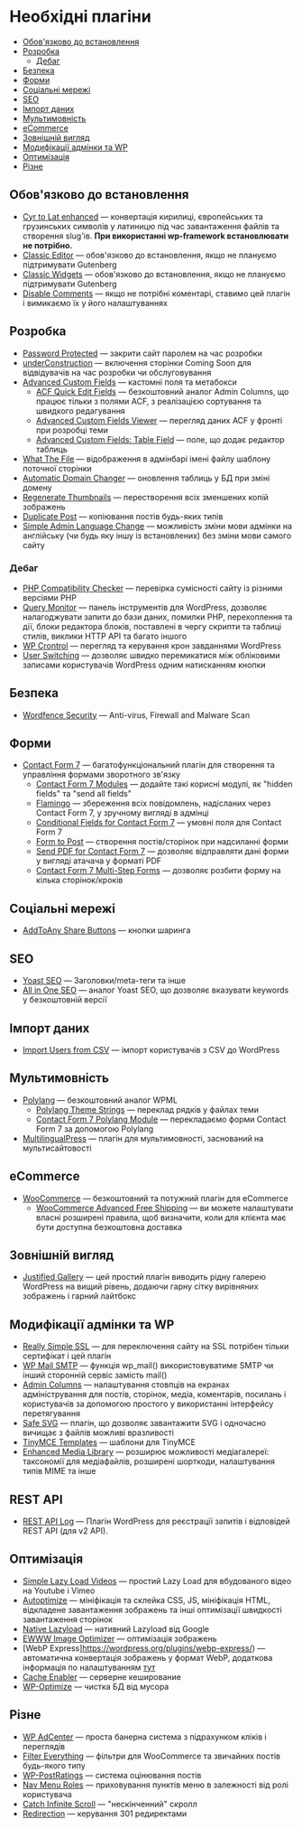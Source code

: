 # Необхідні плагіни

* [Обов'язково до встановлення](#обов'язково-до-встановлення)
* [Розробка](#розробка)
  * [Дебаг](#дебаг)
* [Безпека](#безпека)
* [Форми](#форми)
* [Соціальні мережі](#соціальні-мережі)
* [SEO](#seo)
* [Імпорт даних](#імпорт-даних)
* [Мультимовність](#мультимовність)
* [eCommerce](#ecommerce)
* [Зовнішній вигляд](#зовнішній-вигляд)
* [Модифікації адмінки та WP](#модифікації-адмінки-та-wp)
* [Оптимізація](#оптимізація)
* [Різне](#різне)

## Обов'язково до встановлення

* [Cyr to Lat enhanced](https://wordpress.org/plugins/cyr3lat/) — конвертація кирилиці, європейських та грузинських символів у латиницю під час завантаження файлів та створення slug'ів. **При використанні wp-framework встановлювати не потрібно.**
* [Classic Editor](https://wordpress.org/plugins/classic-editor/) — обов'язково до встановлення, якщо не плануємо підтримувати Gutenberg
* [Classic Widgets](https://wordpress.org/plugins/classic-widgets/) — обов'язково до встановлення, якщо не плануємо підтримувати Gutenberg
* [Disable Comments](https://wordpress.org/plugins/disable-comments/) — якщо не потрібні коментарі, ставимо цей плагін і вимикаємо їх у його налаштуваннях

## Розробка

* [Password Protected](https://wordpress.org/plugins/password-protected/) — закрити сайт паролем на час розробки
* [underConstruction](https://wordpress.org/plugins/underconstruction/) — включення сторінки Coming Soon для відвідувачів на час розробки чи обслуговування
* [Advanced Custom Fields](https://wordpress.org/plugins/advanced-custom-fields/) — кастомні поля та метабокси
  * [ACF Quick Edit Fields](https://wordpress.org/plugins/acf-quickedit-fields/) — безкоштовний аналог Admin Columns, що працює тільки з полями ACF, з реалізацією сортування та швидкого редагування
  * [Advanced Custom Fields Viewer](https://wordpress.org/plugins/advanced-custom-fields-viewer/) — перегляд даних ACF у фронті при розробці теми
  * [Advanced Custom Fields: Table Field](https://wordpress.org/plugins/advanced-custom-fields-table-field/) — поле, що додає редактор таблиць
* [What The File](https://wordpress.org/plugins/what-the-file/) — відображення в адмінбарі імені файлу шаблону поточної сторінки
* [Automatic Domain Changer](https://wordpress.org/plugins/automatic-domain-changer/) — оновлення таблиць у БД при зміні домену
* [Regenerate Thumbnails](https://wordpress.org/plugins/regenerate-thumbnails/) — перестворення всіх зменшених копій зображень
* [Duplicate Post](https://wordpress.org/plugins/duplicate-post/) — копіювання постів будь-яких типів
* [Simple Admin Language Change](https://wordpress.org/plugins/simple-admin-language-change/) — можливість зміни мови адмінки на англійську (чи будь яку іншу із встановлених) без зміни мови самого сайту

### Дебаг

* [PHP Compatibility Checker](https://wordpress.org/plugins/php-compatibility-checker/) — перевірка сумісності сайту із різними версіями PHP
* [Query Monitor](https://wordpress.org/plugins/query-monitor/) — панель інструментів для WordPress, дозволяє налагоджувати запити до бази даних, помилки PHP, перехоплення та дії, блоки редактора блоків, поставлені в чергу скрипти та таблиці стилів, виклики HTTP API та багато іншого
* [WP Crontrol](https://wordpress.org/plugins/wp-crontrol/) — перегляд та керування крон завданнями WordPress
* [User Switching](https://wordpress.org/plugins/user-switching/) — дозволяє швидко перемикатися між обліковими записами користувачів WordPress одним натисканням кнопки

## Безпека

* [Wordfence Security](https://wordpress.org/plugins/wordfence/) — Anti-virus, Firewall and Malware Scan

## Форми

* [Contact Form 7](https://wordpress.org/plugins/contact-form-7/) — багатофункціональний плагін для створення та управління формами зворотного зв'язку
  * [Contact Form 7 Modules](https://wordpress.org/plugins/contact-form-7-modules/) — додайте такі корисні модулі, як "hidden fields" та "send all fields"
  * [Flamingo](https://wordpress.org/plugins/flamingo/) — збереження всіх повідомлень, надісланих через Contact Form 7, у зручному вигляді в адмінці
  * [Conditional Fields for Contact Form 7](https://wordpress.org/plugins/cf7-conditional-fields/) — умовні поля для Contact Form 7
  * [Form to Post](https://wordpress.org/plugins/form-to-post/) — створення постів/сторінок при надсиланні форми
  * [Send PDF for Contact Form 7](https://wordpress.org/plugins/send-pdf-for-contact-form-7/) — дозволяє відправляти дані форми у вигляді атачача у форматі PDF
  * [Contact Form 7 Multi-Step Forms](https://wordpress.org/plugins/contact-form-7-multi-step-module/) — дозволяє розбити форму на кілька сторінок/кроків

## Соціальні мережі

* [AddToAny Share Buttons](https://wordpress.org/plugins/add-to-any/) — кнопки шаринга

## SEO

* [Yoast SEO](https://wordpress.org/plugins/wordpress-seo/) — Заголовки/meta-теги та інше
* [All in One SEO](https://wordpress.org/plugins/all-in-one-seo-pack/) — аналог Yoast SEO, що дозволяє вказувати keywords у безкоштовній версії

## Імпорт даних

* [Import Users from CSV](https://wordpress.org/plugins/import-users-from-csv/) — імпорт користувачів з CSV до WordPress

## Мультимовність

* [Polylang](https://wordpress.org/plugins/polylang/) — безкоштовний аналог WPML
  * [Polylang Theme Strings](https://wordpress.org/plugins/polylang-theme-strings/) — переклад рядків у файлах теми
  * [Contact Form 7 Polylang Module](https://wordpress.org/plugins/cf7-polylang/) — перекладаємо форми Contact Form 7 за допомогою Polylang
* [MultilingualPress](https://wordpress.org/plugins/multilingual-press/) — плагін для мультимовності, заснований на мультисайтовості

## eCommerce

* [WooCommerce](https://wordpress.org/plugins/woocommerce/) — безкоштовний та потужний плагін для eCommerce
  * [WooCommerce Advanced Free Shipping](https://wordpress.org/plugins/woocommerce-advanced-free-shipping/) — ви можете налаштувати власні розширені правила, щоб визначити, коли для клієнта має бути доступна безкоштовна доставка

## Зовнішній вигляд

* [Justified Gallery](https://wordpress.org/plugins/justified-gallery/) — цей простий плагін виводить рідну галерею WordPress на вищий рівень, додаючи гарну сітку вирівняних зображень і гарний лайтбокс

## Модифікації адмінки та WP

* [Really Simple SSL](https://wordpress.org/plugins/really-simple-ssl/) — для переключення сайту на SSL потрібен тільки сертифікат і цей плагін
* [WP Mail SMTP](https://wordpress.org/plugins/wp-mail-smtp/) — функція wp_mail() використовуватиме SMTP чи інший сторонній сервіс замість mail()
* [Admin Columns](https://wordpress.org/plugins/codepress-admin-columns/) — налаштування стовпців на екранах адміністрування для постів, сторінок, медіа, коментарів, посилань і користувачів за допомогою простого у використанні інтерфейсу перетягування
* [Safe SVG](https://wordpress.org/plugins/safe-svg/) — плагін, що дозволяє завантажити SVG і одночасно вичищає з файлів можливі вразливості
* [TinyMCE Templates](https://wordpress.org/plugins/tinymce-templates/screenshots/) — шаблони для TinyMCE
* [Enhanced Media Library](https://wordpress.org/plugins/enhanced-media-library/) — розширює можливості медіагалереї: таксономії для медіафайлів, розширені шорткоди, налаштування типів MIME та інше

## REST API

* [REST API Log](https://wordpress.org/plugins/wp-rest-api-log/) — Плагін WordPress для реєстрації запитів і відповідей REST API (для v2 API).

## Оптимізація

* [Simple Lazy Load Videos](https://wordpress.org/plugins/simple-lazy-load-videos/) — простий Lazy Load для вбудованого відео на Youtube і Vimeo
* [Autoptimize](https://wordpress.org/plugins/autoptimize/) — мініфікація та склейка CSS, JS, мініфікація HTML, відкладене завантаження зображень та інші оптимізації швидкості завантаження сторінок
* [Native Lazyload](https://wordpress.org/plugins/native-lazyload/) — нативний Lazyload від Google
* [EWWW Image Optimizer](https://wordpress.org/plugins/ewww-image-optimizer/) — оптимізація зображень
* [WebP Express]https://wordpress.org/plugins/webp-express/) — автоматична конвертація зображень у формат WebP, додаткова інформація по налаштуванням [тут](https://github.com/ideus-team/wordpress/blob/master/info/optimization.md#webp) 
* [Cache Enabler](https://wordpress.org/plugins/cache-enabler/) — серверне кеширование
* [WP-Optimize](https://wordpress.org/plugins/wp-optimize/) — чистка БД від мусора

## Різне

* [WP AdCenter](https://wordpress.org/plugins/wpadcenter/) — проста банерна система з підрахунком кліків і переглядів
* [Filter Everything](https://wordpress.org/plugins/filter-everything/) — фільтри для WooCommerce та звичайних постів будь-якого типу
* [WP-PostRatings](https://wordpress.org/plugins/wp-postratings/) — система оцінювання постів
* [Nav Menu Roles](https://wordpress.org/plugins/nav-menu-roles/) — приховування пунктів меню в залежності від ролі користувача
* [Catch Infinite Scroll](https://wordpress.org/plugins/catch-infinite-scroll/) — "нескінченний" скролл
* [Redirection](https://wordpress.org/plugins/redirection/) — керування 301 редиректами

